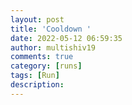 ```yaml
---
layout: post
title: 'Cooldown '
date: 2022-05-12 06:59:35
author: multishiv19
comments: true
category: [runs]
tags: [Run]
description: 
---
```


<div width='100%' class='strava-embed-placeholder' data-embed-type='activity' data-embed-id='7132130705'></div>
<script src='https://strava-embeds.com/embed.js'></script>
